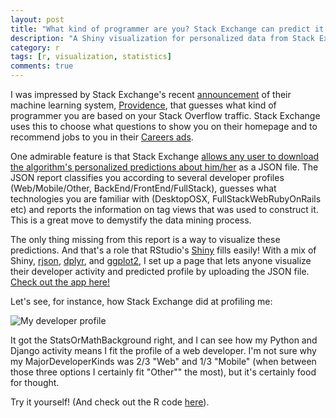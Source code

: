 ```yaml
---
layout: post
title: "What kind of programmer are you? Stack Exchange can predict it, Shiny can graph it"
description: "A Shiny visualization for personalized data from Stack Exchange's machine learning system Providence"
category: r
tags: [r, visualization, statistics]
comments: true
---
```


I was impressed by Stack Exchange's recent [announcement](http://blog.stackoverflow.com/2015/01/targeted-jobs-for-stack-overflow/) of their machine learning system, [Providence](http://kevinmontrose.com/2015/01/27/providence-machine-learning-at-stack-exchange/), that guesses what kind of programmer you are based on your Stack Overflow traffic. Stack Exchange uses this to choose what questions to show you on their homepage and to recommend jobs to you in their [Careers ads](http://careers.stackoverflow.com/).

One admirable feature is that Stack Exchange [allows any user to download the algorithm's personalized predictions about him/her](http://stackoverflow.com/users/prediction-data) as a JSON file. The JSON report classifies you according to several developer profiles (Web/Mobile/Other, BackEnd/FrontEnd/FullStack), guesses what technologies you are familiar with (DesktopOSX, FullStackWebRubyOnRails etc) and reports the information on tag views that was used to construct it. This is a great move to demystify the data mining process.

The only thing missing from this report is a way to visualize these predictions. And that's a role that RStudio's [Shiny](http://shiny.rstudio.com/) fills easily! With a mix of Shiny, [rjson](http://cran.r-project.org/web/packages/rjson/index.html), [dplyr](https://github.com/hadley/dplyr), and [ggplot2](http://ggplot2.org/), I set up a page that lets anyone visualize their developer activity and predicted profile by uploading the JSON file. <a href="https://dgrtwo.shinyapps.io/providence_viewer/">Check out the app here!</a>

Let's see, for instance, how Stack Exchange did at profiling me:

![My developer profile](http://varianceexplained.org/images/my_providence.png)

It got the StatsOrMathBackground right, and I can see how my Python and Django activity means I fit the profile of a web developer. I'm not sure why my MajorDeveloperKinds was 2/3 "Web" and 1/3 "Mobile" (when between those three options I certainly fit "Other"" the most), but it's certainly food for thought.

Try it yourself! (And check out the R code [here](https://github.com/dgrtwo/providence-viewer)).
